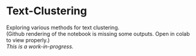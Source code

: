 # Text-Clustering
Exploring various methods for text clustering. <br>
(Github rendering of the notebook is missing some outputs. Open in colab to view properly.)<br>
*This is a work-in-progress.*
